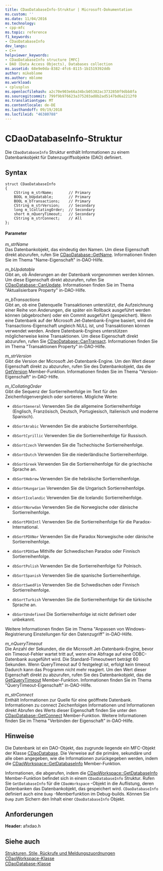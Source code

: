 ```yaml
---
title: CDaoDatabaseInfo-Struktur | Microsoft-Dokumentation
ms.custom: ''
ms.date: 11/04/2016
ms.technology:
- cpp-mfc
ms.topic: reference
f1_keywords:
- CDaoDatabaseInfo
dev_langs:
- C++
helpviewer_keywords:
- CDaoDatabaseInfo structure [MFC]
- DAO (Data Access Objects), Databases collection
ms.assetid: 68e9e0da-8382-4fc6-8115-1b1519392ddb
author: mikeblome
ms.author: mblome
ms.workload:
- cplusplus
ms.openlocfilehash: a2c70e903e66a34bcb05302ac3732850f9dbb8fa
ms.sourcegitcommit: 799f9b976623a375203ad8b2ad5147bd6a2212f0
ms.translationtype: MT
ms.contentlocale: de-DE
ms.lasthandoff: 09/19/2018
ms.locfileid: "46380788"
---
```

# <a name="cdaodatabaseinfo-structure"></a>CDaoDatabaseInfo-Struktur

Die `CDaoDatabaseInfo` Struktur enthält Informationen zu einem Datenbankobjekt für Datenzugriffsobjekte (DAO) definiert.

## <a name="syntax"></a>Syntax

```
struct CDaoDatabaseInfo
{
    CString m_strName;       // Primary
    BOOL m_bUpdatable;       // Primary
    BOOL m_bTransactions;    // Primary
    CString m_strVersion;    // Secondary
    long m_lCollatingOrder;  // Secondary
    short m_nQueryTimeout;   // Secondary
    CString m_strConnect;    // All
};
```

#### <a name="parameters"></a>Parameter

*m_strName*<br/>
Das Datenbankobjekt, das eindeutig den Namen. Um diese Eigenschaft direkt abzurufen, rufen Sie [CDaoDatabase::GetName](../../mfc/reference/cdaodatabase-class.md#getname). Informationen finden Sie im Thema "Name-Eigenschaft" in-DAO-Hilfe.

*m_bUpdatable*<br/>
Gibt an, ob Änderungen an der Datenbank vorgenommen werden können. Um diese Eigenschaft direkt abzurufen, rufen Sie [CDaoDatabase::CanUpdate](../../mfc/reference/cdaodatabase-class.md#canupdate). Informationen finden Sie im Thema "Aktualisierbare Property" in-DAO-Hilfe.

*m_bTransactions*<br/>
Gibt an, ob eine Datenquelle Transaktionen unterstützt, die Aufzeichnung einer Reihe von Änderungen, die später ein Rollback ausgeführt werden können (abgebrochen) oder ein Commit ausgeführt (gespeichert). Wenn eine Datenbank auf der Microsoft Jet-Datenbank-Engine basiert, wird die Transactions-Eigenschaft ungleich NULL ist, und Transaktionen können verwendet werden. Andere Datenbank-Engines unterstützen möglicherweise keine Transaktionen. Um diese Eigenschaft direkt abzurufen, rufen Sie [CDaoDatabase::CanTransact](../../mfc/reference/cdaodatabase-class.md#cantransact). Informationen finden Sie im Thema "Transaktionen Property" in-DAO-Hilfe.

*m_strVersion*<br/>
Gibt die Version der Microsoft Jet-Datenbank-Engine. Um den Wert dieser Eigenschaft direkt zu abzurufen, rufen Sie des Datenbankobjekt, das die [GetVersion](../../mfc/reference/cdaodatabase-class.md#getversion) Member-Funktion. Informationen finden Sie im Thema "Version-Eigenschaft" in-DAO-Hilfe.

*m_lCollatingOrder*<br/>
Gibt die Sequenz der Sortierreihenfolge im Text für den Zeichenfolgenvergleich oder sortieren. Mögliche Werte:

- `dbSortGeneral` Verwenden Sie die allgemeine Sortierreihenfolge (Englisch, Französisch, Deutsch, Portugiesisch, Italienisch und moderne Spanisch).

- `dbSortArabic` Verwenden Sie die arabische Sortierreihenfolge.

- `dbSortCyrillic` Verwenden Sie die Sortierreihenfolge für Russisch.

- `dbSortCzech` Verwenden Sie die Tschechische Sortierreihenfolge.

- `dbSortDutch` Verwenden Sie die niederländische Sortierreihenfolge.

- `dbSortGreek` Verwenden Sie die Sortierreihenfolge für die griechische Sprache an.

- `dbSortHebrew` Verwenden Sie die hebräische Sortierreihenfolge.

- `dbSortHungarian` Verwenden Sie die Ungarisch Sortierreihenfolge.

- `dbSortIcelandic` Verwenden Sie die Icelandic Sortierreihenfolge.

- `dbSortNorwdan` Verwenden Sie die Norwegische oder dänische Sortierreihenfolge.

- `dbSortPDXIntl` Verwenden Sie die Sortierreihenfolge für die Paradox-International.

- `dbSortPDXNor` Verwenden Sie die Paradox Norwegische oder dänische Sortierreihenfolge.

- `dbSortPDXSwe` Mithilfe der Schwedischen Paradox oder Finnisch Sortierreihenfolge.

- `dbSortPolish` Verwenden Sie die Sortierreihenfolge für Polnisch.

- `dbSortSpanish` Verwenden Sie die spanische Sortierreihenfolge.

- `dbSortSwedFin` Verwenden Sie die Schwedischen oder Finnisch Sortierreihenfolge.

- `dbSortTurkish` Verwenden Sie die Sortierreihenfolge für die türkische Sprache an.

- `dbSortUndefined` Die Sortierreihenfolge ist nicht definiert oder unbekannt.

Weitere Informationen finden Sie im Thema "Anpassen von Windows-Registrierung Einstellungen für den Datenzugriff" in-DAO-Hilfe.

*m_nQueryTimeout*<br/>
Die Anzahl der Sekunden, die die Microsoft Jet-Datenbank-Engine, bevor ein Timeout-Fehler wartet tritt auf, wenn eine Abfrage auf eine ODBC-Datenbank ausgeführt wird. Die Standard-Timeoutwert beträgt 60 Sekunden. Wenn QueryTimeout auf 0 festgelegt ist, erfolgt kein timeout Dadurch kann das Programm nicht mehr reagiert. Um den Wert dieser Eigenschaft direkt zu abzurufen, rufen Sie des Datenbankobjekt, das die [GetQueryTimeout](../../mfc/reference/cdaodatabase-class.md#getquerytimeout) Member-Funktion. Informationen finden Sie im Thema "QueryTimeout-Eigenschaft" in-DAO-Hilfe.

*m_strConnect*<br/>
Enthält Informationen zur Quelle für eine geöffnete Datenbank. Informationen zu connect Zeichenfolgen Informationen und Informationen direkt Abrufen des Werts dieser Eigenschaft finden Sie unter den [CDaoDatabase::GetConnect](../../mfc/reference/cdaodatabase-class.md#getconnect) Member-Funktion. Weitere Informationen finden Sie im Thema "Verbinden der Eigenschaft" in-DAO-Hilfe.

## <a name="remarks"></a>Hinweise

Die Datenbank ist ein DAO-Objekt, das zugrunde liegende ein MFC-Objekt der Klasse [CDaoDatabase](../../mfc/reference/cdaodatabase-class.md). Die Verweise auf die primäre, sekundäre und alle oben angegeben, wie die Informationen zurückgegeben werden, indem die [CDaoWorkspace::GetDatabaseInfo](../../mfc/reference/cdaoworkspace-class.md#getdatabaseinfo) Member-Funktion.

Informationen, die abgerufen, indem die [CDaoWorkspace::GetDatabaseInfo](../../mfc/reference/cdaoworkspace-class.md#getdatabaseinfo) Member-Funktion befindet sich in einem `CDaoDatabaseInfo` Struktur. Rufen Sie `GetDatabaseInfo` für die `CDaoWorkspace` -Objekt in die Auflistung, deren Datenbanken das Datenbankobjekt, das gespeichert wird. `CDaoDatabaseInfo` definiert auch eine `Dump` -Memberfunktion im Debug-builds. Können Sie `Dump` zum Sichern den Inhalt einer `CDaoDatabaseInfo` Objekt.

## <a name="requirements"></a>Anforderungen

**Header:** afxdao.h

## <a name="see-also"></a>Siehe auch

[Strukturen, Stile, Rückrufe und Meldungszuordnungen](../../mfc/reference/structures-styles-callbacks-and-message-maps.md)<br/>
[CDaoWorkspace-Klasse](../../mfc/reference/cdaoworkspace-class.md)<br/>
[CDaoDatabase-Klasse](../../mfc/reference/cdaodatabase-class.md)
